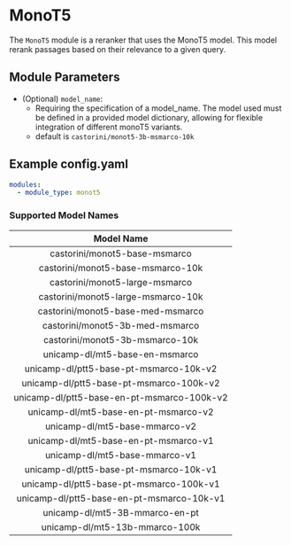 # MonoT5

The `MonoT5` module is a reranker that uses the MonoT5 model. This model rerank passages based on their relevance to a
given query.

## **Module Parameters**

- (Optional) `model_name`:
    - Requiring the specification of a model_name. The model used must be defined in a provided model dictionary,
      allowing for flexible integration of different monoT5 variants.
    - default is `castorini/monot5-3b-msmarco-10k`

## **Example config.yaml**

```yaml
modules:
  - module_type: monot5
```

### Supported Model Names

|                 Model Name                 |
|:------------------------------------------:|
|       castorini/monot5-base-msmarco        |
|     castorini/monot5-base-msmarco-10k      |
|       castorini/monot5-large-msmarco       |
|     castorini/monot5-large-msmarco-10k     |
|     castorini/monot5-base-med-msmarco      |
|      castorini/monot5-3b-med-msmarco       |
|      castorini/monot5-3b-msmarco-10k       |
|       unicamp-dl/mt5-base-en-msmarco       |
|   unicamp-dl/ptt5-base-pt-msmarco-10k-v2   |
|  unicamp-dl/ptt5-base-pt-msmarco-100k-v2   |
| unicamp-dl/ptt5-base-en-pt-msmarco-100k-v2 |
|    unicamp-dl/mt5-base-en-pt-msmarco-v2    |
|       unicamp-dl/mt5-base-mmarco-v2        |
|    unicamp-dl/mt5-base-en-pt-msmarco-v1    |
|       unicamp-dl/mt5-base-mmarco-v1        |
|   unicamp-dl/ptt5-base-pt-msmarco-10k-v1   |
|  unicamp-dl/ptt5-base-pt-msmarco-100k-v1   |
| unicamp-dl/ptt5-base-en-pt-msmarco-10k-v1  |
|       unicamp-dl/mt5-3B-mmarco-en-pt       |
|       unicamp-dl/mt5-13b-mmarco-100k       |
